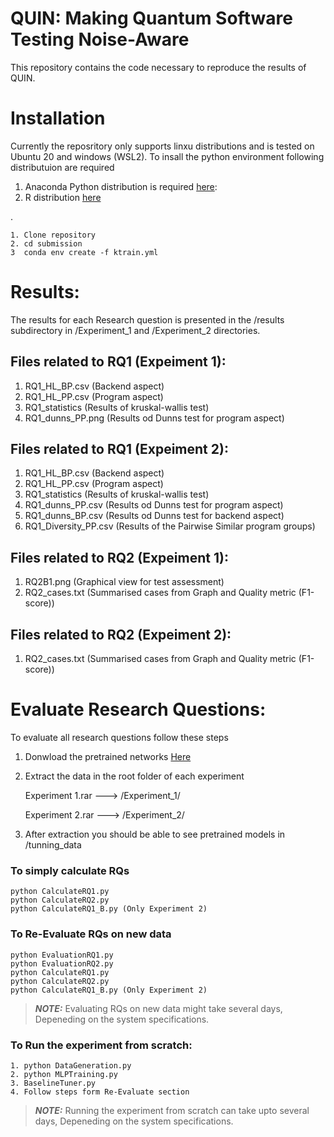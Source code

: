 # QUIN: Making Quantum Software Testing Noise-Aware
This repository contains the code necessary to reproduce the results of QUIN.

# Installation
Currently the reposritory only supports linxu distributions and is tested on Ubuntu 20 and windows (WSL2).
To insall the python environment following distributuion are required
1. Anaconda Python distribution is required [here](https://www.anaconda.com/products/distribution):
2. R distribution [here](https://cran.r-project.org/bin/linux/ubuntu/fullREADME.html)

.

    1. Clone repository
    2. cd submission
    3  conda env create -f ktrain.yml
# Results:
The results for each Research question is presented in the /results subdirectory in /Experiment_1 and /Experiment_2 directories.
## Files related to RQ1 (Expeiment 1):
1. RQ1_HL_BP.csv  (Backend aspect)
2. RQ1_HL_PP.csv  (Program aspect) 
3. RQ1_statistics (Results of kruskal-wallis test)
4. RQ1_dunns_PP.png (Results od Dunns test for program aspect)

## Files related to RQ1 (Expeiment 2):
1. RQ1_HL_BP.csv  (Backend aspect)
2. RQ1_HL_PP.csv  (Program aspect) 
3. RQ1_statistics (Results of kruskal-wallis test)
4. RQ1_dunns_PP.csv (Results od Dunns test for program aspect)
5. RQ1_dunns_BP.csv (Results od Dunns test for backend aspect)
6. RQ1_Diversity_PP.csv (Results of the Pairwise Similar program groups)

## Files related to RQ2 (Expeiment 1):
1. RQ2B1.png    (Graphical view for test assessment)
2. RQ2_cases.txt (Summarised cases from Graph and Quality metric (F1-score))

## Files related to RQ2 (Expeiment 2):
1. RQ2_cases.txt (Summarised cases from Graph and Quality metric (F1-score))

# Evaluate Research Questions:
To evaluate all research questions follow these steps

1. Donwload the pretrained networks [Here](https://shorturl.at/movDN)
2. Extract the data in the root folder of each experiment
    
    Experiment 1.rar ---> /Experiment_1/
    
    Experiment 2.rar ---> /Experiment_2/

3. After extraction you should be able to see pretrained models in /tunning_data
### To simply calculate RQs
    python CalculateRQ1.py
    python CalculateRQ2.py
    python CalculateRQ1_B.py (Only Experiment 2)
### To Re-Evaluate RQs on new data
    python EvaluationRQ1.py
    python EvaluationRQ2.py
    python CalculateRQ1.py
    python CalculateRQ2.py
    python CalculateRQ1_B.py (Only Experiment 2)
> **_NOTE:_** Evaluating RQs on new data might take several days, Depeneding on the system specifications.

### To Run the experiment from scratch:
    1. python DataGeneration.py
    2. python MLPTraining.py
    3. BaselineTuner.py
    4. Follow steps form Re-Evaluate section

> **_NOTE:_** Running the experiment from scratch can take upto several days, Depeneding on the system specifications.